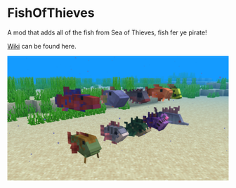# FishOfThieves
A mod that adds all of the fish from Sea of Thieves, fish fer ye pirate!

[Wiki](docs/wiki.md) can be found here.

![](docs/images/fot.png)